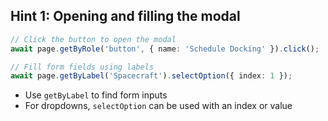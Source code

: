 ## Hint 1: Opening and filling the modal

```typescript
// Click the button to open the modal
await page.getByRole('button', { name: 'Schedule Docking' }).click();

// Fill form fields using labels
await page.getByLabel('Spacecraft').selectOption({ index: 1 });
```

- Use `getByLabel` to find form inputs
- For dropdowns, `selectOption` can be used with an index or value
